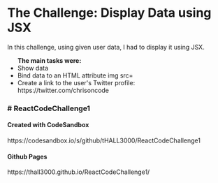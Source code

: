 
<h1>The Challenge: Display Data using JSX</h1>

<p>In this challenge, using given user data, I had to display it using JSX. </p>
  <ul><strong>The main tasks were:</strong>
<li>Show data</li>
<li>Bind data to an HTML attribute img src= </li>
<li>Create a link to the user's Twitter profile: https://twitter.com/chrisoncode</li>
</ul
<br>
<h3> # ReactCodeChallenge1</h3>
<h4>Created with CodeSandbox</h4>
  https://codesandbox.io/s/github/tHALL3000/ReactCodeChallenge1
  
  <h4>Github Pages</h4>
https://thall3000.github.io/ReactCodeChallenge1/
  
